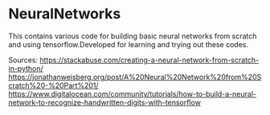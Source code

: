 # NeuralNetworks
This contains various code for building basic neural networks from scratch and using tensorflow.Developed for learning and trying out these codes.

Sources:
https://stackabuse.com/creating-a-neural-network-from-scratch-in-python/
https://jonathanweisberg.org/post/A%20Neural%20Network%20from%20Scratch%20-%20Part%201/
https://www.digitalocean.com/community/tutorials/how-to-build-a-neural-network-to-recognize-handwritten-digits-with-tensorflow

